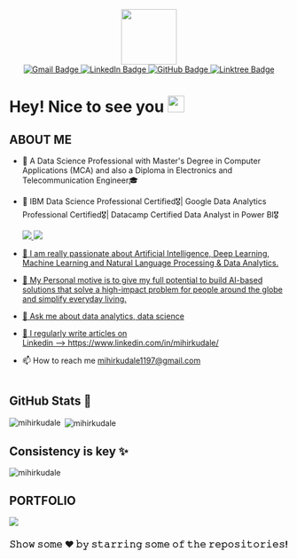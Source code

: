 <div id="header" align="center">
  <img src="https://media.giphy.com/media/M9gbBd9nbDrOTu1Mqx/giphy.gif" width="100"/>
  <div id="badges">
   <a href="mailto:mihirkudale1197@gmail.com">
    <img src="https://img.shields.io/badge/Gmail-D14836?style=for-the-badge&logo=gmail&logoColor=white" alt="Gmail Badge"/>
  </a>
  <a href="https://www.linkedin.com/in/mihirkudale/">
    <img src="https://img.shields.io/badge/LinkedIn-blue?style=for-the-badge&logo=linkedin&logoColor=white" alt="LinkedIn Badge"/>
  </a>
  <a href="your-https://github.com/mihirkudale/">
    <img src="https://img.shields.io/badge/GitHub-black?style=for-the-badge&logo=github" alt="GitHub Badge"/>
  </a>
  <a href="https://linktr.ee/mihirkudale">
    <img src="https://img.shields.io/badge/Linktree-39E09B?style=for-the-badge&logo=linktree&logoColor=white" alt="Linktree Badge"/>
  </a>
  </div>
</div>
  <h1>
  Hey! Nice to see you
  <img src="https://media.giphy.com/media/hvRJCLFzcasrR4ia7z/giphy.gif" width="30px"/>
</h1>
</div>

## **ABOUT ME**

* 👀 A Data Science Professional with Master's Degree in Computer Applications (MCA) and also a Diploma in Electronics and Telecommunication Engineer🎓
* 🔭 IBM Data Science Professional Certified🎖️| Google Data Analytics Professional Certified🎖️| Datacamp Certified Data Analyst in Power BI🎖️

  <a href = "https://www.credly.com/badges/36e4432a-25da-409a-90ef-2c4d9ccfaffb?source=linked_in_profile"><img src="https://img.shields.io/badge/IBM DATA SCIENCE  PROFESSIONAL-0077B5?style=for-the-badge&logo=IBM&logoColor=white" /> </a> 
  <a href = "https://www.credly.com/badges/a3815cbd-8a79-4336-92e7-ba5e9a257c75/public_url"><img src="https://img.shields.io/badge/Google DATA ANALYTICS PROFESSIONAL -f5f6f7?style=for-the-badge&logo=Google&logoColor=blue" /> 
  
* 🔭 I am really passionate about Artificial Intelligence, Deep Learning, Machine Learning and Natural Language Processing & Data Analytics.

* 💬 My Personal motive is to give my full potential to build AI-based solutions that solve a high-impact problem for people around the globe and simplify everyday living.

* 💬 Ask me about data analytics, data science
* 📝 I regularly write articles on<br> Linkedin --> https://www.linkedin.com/in/mihirkudale/
* 📫 How to reach me mihirkudale1197@gmail.com<br><br>

## GitHub Stats 💯
<p><img align="left" src="https://github-readme-stats.vercel.app/api/top-langs?username=mihirkudale&show_icons=true&locale=en&layout=compact" alt="mihirkudale" /></p>

<p>&nbsp;<img align="center" src="https://github-readme-stats.vercel.app/api?username=mihirkudale&show_icons=true&locale=en" alt="mihirkudale" /></p>

## Consistency is key ✨
<p><img align="center" src="https://github-readme-streak-stats.herokuapp.com/?user=mihirkudale&" alt="mihirkudale" /></p>
  
 ## **PORTFOLIO**
<a href="https://linktr.ee/mihirkudale">
  <img src="https://img.shields.io/badge/Linktree-39E09B?style=for-the-badge&logo=linktree&logoColor=white" />
</a>

### 𝚂𝚑𝚘𝚠 𝚜𝚘𝚖𝚎 ❤️ 𝚋𝚢 𝚜𝚝𝚊𝚛𝚛𝚒𝚗𝚐 𝚜𝚘𝚖𝚎 𝚘𝚏 𝚝𝚑𝚎 𝚛𝚎𝚙𝚘𝚜𝚒𝚝𝚘𝚛𝚒𝚎𝚜!


